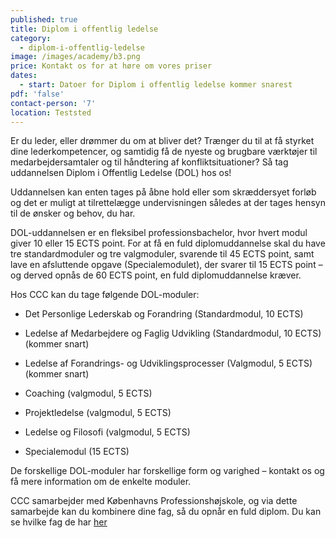 ```yaml
---
published: true
title: Diplom i offentlig ledelse
category:
  - diplom-i-offentlig-ledelse
image: /images/academy/b3.png
price: Kontakt os for at høre om vores priser
dates:
  - start: Datoer for Diplom i offentlig ledelse kommer snarest
pdf: 'false'
contact-person: '7'
location: Teststed
---
```


Er du leder, eller drømmer du om at bliver det? Trænger du til at få styrket dine lederkompetencer, og samtidig få de nyeste og brugbare værktøjer til medarbejdersamtaler og til håndtering af konfliktsituationer? Så tag uddannelsen Diplom i Offentlig Ledelse (DOL) hos os!

Uddannelsen kan enten tages på åbne hold eller som skræddersyet forløb og det er muligt at tilrettelægge undervisningen således at der tages hensyn til de ønsker og behov, du har.

DOL-uddannelsen er en fleksibel professionsbachelor, hvor hvert modul giver 10 eller 15 ECTS point. For at få en fuld diplomuddannelse skal du have tre standardmoduler og tre valgmoduler, svarende til 45 ECTS point, samt lave en afsluttende opgave (Specialemodulet), der svarer til 15 ECTS point – og derved opnås de 60 ECTS point, en fuld diplomuddannelse kræver.


Hos CCC kan du tage følgende DOL-moduler:

- Det Personlige Lederskab og Forandring (Standardmodul, 10 ECTS)

- Ledelse af Medarbejdere og Faglig Udvikling (Standardmodul, 10 ECTS) (kommer snart)

- Ledelse af Forandrings- og Udviklingsprocesser (Valgmodul, 5 ECTS) (kommer snart)

- Coaching (valgmodul, 5 ECTS)

- Projektledelse (valgmodul, 5 ECTS)

- Ledelse og Filosofi (valgmodul, 5 ECTS)

- Specialemodul (15 ECTS)


De forskellige DOL-moduler har forskellige form og varighed – kontakt os og få mere information om de enkelte moduler.


CCC samarbejder med Københavns Professionshøjskole, og via dette samarbejde kan du kombinere dine fag, så du opnår en fuld diplom. Du kan se hvilke fag de har [her](https://www.phmetropol.dk/videreuddannelser/diplomuddannelser/diplom+i+ledelse)
